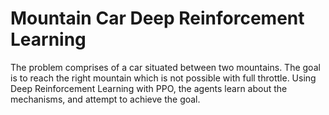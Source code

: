 # Mountain Car Deep Reinforcement Learning
The problem comprises of a car situated between two mountains. The goal is to reach the right mountain which is not possible with full throttle. Using Deep Reinforcement Learning with PPO, the agents learn about the mechanisms, and attempt to achieve the goal.
